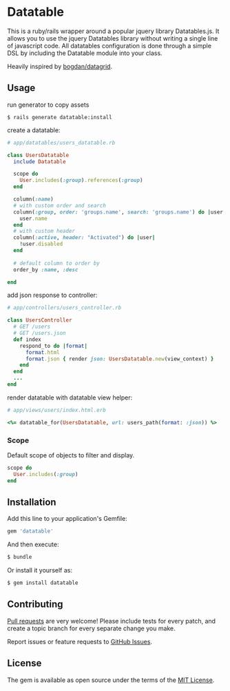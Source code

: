 # Datatable
This is a ruby/rails wrapper around a popular jquery library Datatables.js. It allows you to use the jquery Datatables library without writing a single line of javascript code. All datatables configuration is done through a simple DSL by including the Datatable module into your class.

Heavily inspired by [bogdan/datagrid](https://github.com/bogdan/datagrid/tree/master/lib/datagrid).

## Usage

run generator to copy assets
```console
$ rails generate datatable:install
```

create a datatable:
``` ruby
# app/datatables/users_datatable.rb

class UsersDatatable
  include Datatable

  scope do
    User.includes(:group).references(:group)
  end

  column(:name)
  # with custom order and search
  column(:group, order: 'groups.name', search: 'groups.name') do |user|
    user.name
  end
  # with custom header
  column(:active, header: "Activated") do |user|
    !user.disabled
  end
  
  # default column to order by
  order_by :name, :desc

end
```

add json response to controller:
``` ruby
# app/controllers/users_controller.rb

class UsersController
  # GET /users
  # GET /users.json
  def index
    respond_to do |format|
      format.html
      format.json { render json: UsersDatatable.new(view_context) }
    end
  end
  ...
end
```

render datatable with datatable view helper:
``` ruby
# app/views/users/index.html.erb

<%= datatable_for(UsersDatatable, url: users_path(format: :json)) %>
```

### Scope

Default scope of objects to filter and display.

``` ruby
scope do
  User.includes(:group)
end
```

## Installation
Add this line to your application's Gemfile:

```ruby
gem 'datatable'
```

And then execute:
```bash
$ bundle
```

Or install it yourself as:
```bash
$ gem install datatable
```

## Contributing
[Pull requests](https://github.com/brolycjw/datatable) are very welcome! Please include tests for every patch, and create a topic branch for every separate change you make.

Report issues or feature requests to [GitHub Issues](https://github.com/brolycjw/datatable/issues).

## License
The gem is available as open source under the terms of the [MIT License](https://opensource.org/licenses/MIT).

